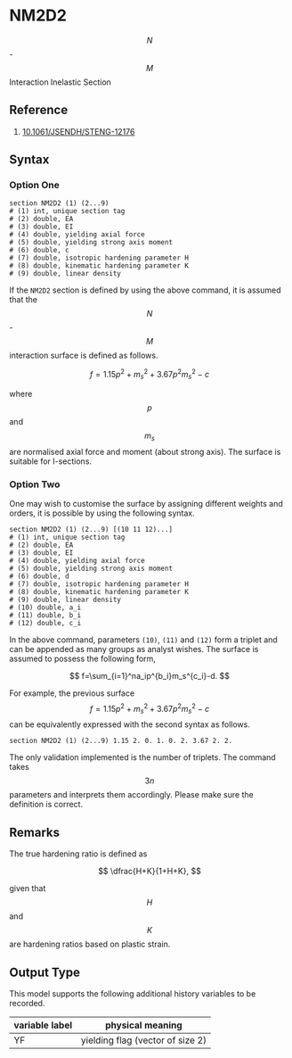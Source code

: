 # NM2D2

$$N$$-$$M$$ Interaction Inelastic Section

## Reference

1. [10.1061/JSENDH/STENG-12176](http://dx.doi.org/10.1061/JSENDH/STENG-12176)

## Syntax

### Option One

```
section NM2D2 (1) (2...9)
# (1) int, unique section tag
# (2) double, EA
# (3) double, EI
# (4) double, yielding axial force
# (5) double, yielding strong axis moment
# (6) double, c
# (7) double, isotropic hardening parameter H
# (8) double, kinematic hardening parameter K
# (9) double, linear density
```

If the `NM2D2` section is defined by using the above command, it is assumed that the $$N$$-$$M$$ interaction surface is
defined as follows.

$$
f=1.15p^2+m_s^2+3.67p^2m_s^2-c
$$

where $$p$$ and $$m_s$$ are normalised axial force and moment (about strong axis). The surface is suitable for
I-sections.

### Option Two

One may wish to customise the surface by assigning different weights and orders, it is possible by using the following
syntax.

```
section NM2D2 (1) (2...9) [(10 11 12)...]
# (1) int, unique section tag
# (2) double, EA
# (3) double, EI
# (4) double, yielding axial force
# (5) double, yielding strong axis moment
# (6) double, d
# (7) double, isotropic hardening parameter H
# (8) double, kinematic hardening parameter K
# (9) double, linear density
# (10) double, a_i
# (11) double, b_i
# (12) double, c_i
```

In the above command, parameters `(10)`, `(11)` and `(12)` form a triplet and can be appended as many groups as analyst
wishes. The surface is assumed to possess the following form,

$$
f=\sum_{i=1}^na_ip^{b_i}m_s^{c_i}-d.
$$

For example, the previous surface $$f=1.15p^2+m_s^2+3.67p^2m_s^2-c$$ can be equivalently expressed with the second
syntax as follows.

```
section NM2D2 (1) (2...9) 1.15 2. 0. 1. 0. 2. 3.67 2. 2.
```

The only validation implemented is the number of triplets. The command takes $$3n$$ parameters and interprets them
accordingly. Please make sure the definition is correct.

## Remarks

The true hardening ratio is defined as

$$
\dfrac{H+K}{1+H+K},
$$

given that $$H$$ and $$K$$ are hardening ratios based on plastic strain.

## Output Type

This model supports the following additional history variables to be recorded.

| variable label | physical meaning                 |
|----------------|----------------------------------|
| YF             | yielding flag (vector of size 2) |
